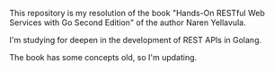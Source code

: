 This repository is my resolution of the book "Hands-On RESTful Web Services with Go Second Edition" of the author Naren Yellavula.

I'm studying for deepen in the development of REST APIs in Golang.

The book has some concepts old, so I'm updating.